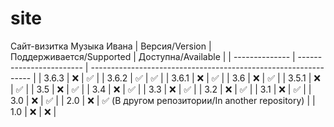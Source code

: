 # site
Сайт-визитка Музыка Ивана
| Версия/Version | Поддерживается/Supported | Доступна/Available                                              |
| -------------- | ------------------------ | --------------------------------------------------------------- |
| 3.6.3          | :x:                      | :white_check_mark:                                              |
| 3.6.2          | :white_check_mark:       | :white_check_mark:                                              |
| 3.6.1          | :x:                      | :white_check_mark:                                              |
| 3.6            | :x:                      | :white_check_mark:                                              |
| 3.5.1          | :x:                      | :white_check_mark:                                              |
| 3.5            | :x:                      | :white_check_mark:                                              |
| 3.4            | :x:                      | :white_check_mark:                                              |
| 3.3            | :x:                      | :white_check_mark:                                              |
| 3.2            | :x:                      | :white_check_mark:                                              |
| 3.1            | :x:                      | :white_check_mark:                                              |
| 3.0            | :x:                      | :white_check_mark:                                              |
| 2.0            | :x:                      | :white_check_mark: (В другом репозитории/In another repository) |
| 1.0            | :x:                      | :x:                                                             |
